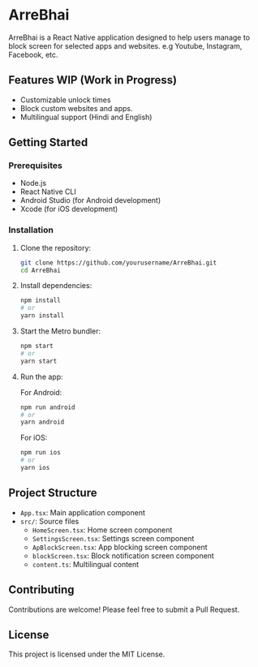 # ArreBhai

ArreBhai is a React Native application designed to help users manage to block screen for selected apps and websites. e.g Youtube, Instagram, Facebook, etc.

## Features WIP (Work in Progress)

- Customizable unlock times
- Block custom websites and apps.
- Multilingual support (Hindi and English)

## Getting Started

### Prerequisites

- Node.js
- React Native CLI
- Android Studio (for Android development)
- Xcode (for iOS development)

### Installation

1. Clone the repository:
   ```bash
   git clone https://github.com/yourusername/ArreBhai.git
   cd ArreBhai
   ```

2. Install dependencies:
   ```bash
   npm install
   # or
   yarn install
   ```

3. Start the Metro bundler:
   ```bash
   npm start
   # or
   yarn start
   ```

4. Run the app:

   For Android:
   ```bash
   npm run android
   # or
   yarn android
   ```

   For iOS:
   ```bash
   npm run ios
   # or
   yarn ios
   ```

## Project Structure

- `App.tsx`: Main application component
- `src/`: Source files
  - `HomeScreen.tsx`: Home screen component
  - `SettingsScreen.tsx`: Settings screen component
  - `ApBlockScreen.tsx`: App blocking screen component
  - `blockScreen.tsx`: Block notification screen component
  - `content.ts`: Multilingual content

## Contributing

Contributions are welcome! Please feel free to submit a Pull Request.

## License

This project is licensed under the MIT License.
